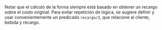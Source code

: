 Notar que el cálculo de la forma siempre está basado en obtener un recargo sobre el costo original. Para evitar repetición de lógica, se sugiere definir y usar convenientemente un predicado `recargo/3`, que relacione al cliente, bebida y recargo.


